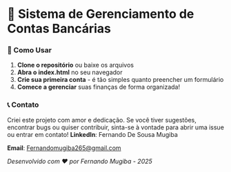 # 🏦 Sistema de Gerenciamento de Contas Bancárias
### 🚀 Como Usar

1. **Clone o repositório** ou baixe os arquivos
2. **Abra o index.html** no seu navegador
3. **Crie sua primeira conta** - é tão simples quanto preencher um formulário
4. **Comece a gerenciar** suas finanças de forma organizada!

### 📞 Contato

Criei este projeto com amor e dedicação. 
Se você tiver sugestões, encontrar bugs ou quiser contribuir, sinta-se à vontade para abrir uma issue ou entrar em contato!
**LinkedIn**: Fernando De Sousa Mugiba

**Email**: Fernandomugiba265@gmail.com

*Desenvolvido com ❤️ por Fernando Mugiba - 2025*
